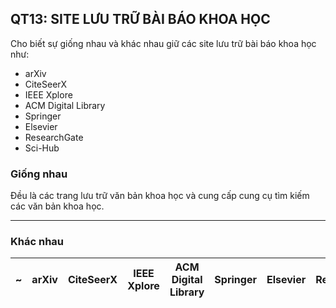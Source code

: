 <h2> QT13: SITE LƯU TRỮ BÀI BÁO KHOA HỌC </h2>

Cho biết sự giống nhau và khác nhau giữ các site lưu trữ bài báo khoa học như: 
- arXiv
- CiteSeerX
- IEEE Xplore
- ACM Digital Library
- Springer
- Elsevier
- ResearchGate
- Sci-Hub

<h3> Giống nhau </h3>

Đều là các trang lưu trữ văn bản khoa học và cung cấp cung cụ tìm kiếm các văn bản khoa học.

---

<h3> Khác nhau </h3>

   ~ | arXiv | CiteSeerX | IEEE Xplore | ACM Digital Library | Springer | Elsevier | ResearchGate | Sci-hub
   --- | --- | --- | --- | --- | --- | --- | --- | ---

